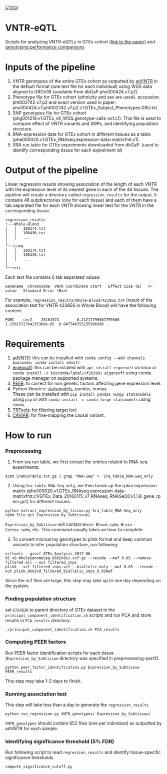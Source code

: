 [![DOI](https://zenodo.org/badge/188502128.svg)](https://zenodo.org/badge/latestdoi/188502128)

# VNTR-eQTL
Scripts for analyzing VNTR-eQTLs in GTEx cohort [(link to the paper)]( https://biorxiv.org/cgi/content/short/2020.05.25.114082v1)
and [genotyping performance comparisons](https://github.com/mehrdadbakhtiari/VNTR-eQTL/tree/master/performance_comparison)

# Inputs of the pipeline
1. VNTR genotypes of the entire GTEx cohort as outputted by [adVNTR](https://github.com/mehrdadbakhtiari/adVNTR) in the default format (one text file for each individual) using WGS data aligned to GRCh38 (available from dbGaP phs000424.v7.p2).
2. Phenotype file for GTEx cohort (ethnicity and sex are used). accession: pht002742.v7.p2 and exact version used in paper: phs000424.v7.pht002742.v7.p2.c1.GTEx_Subject_Phenotypes.GRU.txt
3. SNP genotypes file for GTEx cohort (phg001219.v1.GTEx_v8_WGS.genotype-calls-vcf.c1). This file is used to compare effect of VNTR variants and SNPs, and identifying population structure.
4. RNA-expression data for GTEx cohort in different tissues as a table (phe000020.v1.GTEx_RNAseq.expression-data-matrixfmt.c1).
5. SRA run table for GTEx expreiments downloaded from dbGaP. (used to identify corresponding tissue for each expreiment id)

# Output of the pipeline
Linear regression results showing association of the length of each VNTR with the expression level of its nearest gene in each of the 46 tissues.
The pipeline will create a directory called `regression_results` for the output. It contains 46 subdirectories (one for each tissue) and each of them have a tab separated file for each VNTR showing linear test for the VNTR in the corresponding tissue.
```
regression_results
└───Whole-Blood
│   │   100374.txt
│   │   100436.txt
│   │   ...
│   
└───Lung
│   │   100374.txt
│   │   100436.txt
│   │   ...
│   
└───etc 
```
Each text file contains 6 tab separated values: <br>
```
Genename  Chromosome  VNTR Coordinate Start   Effect Size (B)   P-value   Standard Error (Bse)
```

For example, `regression_results/Whole-Blood/423956.txt` (result of the association test for VNTR 423956 in Whole Blood) will have the following content:
```
POMC    chr2    25161573        0.21217799507799368     1.1501572764235368e-05  0.047746755235986996
```

# Requirements
1. [adVNTR](https://github.com/mehrdadbakhtiari/adVNTR): this can be installed with `conda config --add channels bioconda; conda install advntr`
2. [eigensoft](https://github.com/DReichLab/EIG): this can be installed with `apt install eigensoft` on linux or `conda install -c bioconda/label/cf201901 eigensoft` using conda package manager on supported systems.
3. [PEER](https://github.com/PMBio/peer): to correct for non genetic factors affecting gene expression level.
4. Python libraries: [statsmodels](https://www.statsmodels.org/stable/index.html), pandas, numpy <br>
These can be installed with `pip install pandas numpy statsmodels` using `pip` or with `conda install -c conda-forge statsmodels` using `conda`.
5. [TRTools](https://github.com/gymreklab/TRTools): for filtering target loci
6. [CAVIAR](http://genetics.cs.ucla.edu/caviar/): for fine-mapping the causal variant.

# How to run
### Preprocessing
1. From sra run table, we first extract the entries related to RNA-seq experiments:
```
zcat SraRunTable.txt.gz | grep "RNA-Seq" >  Sra_table_RNA-Seq_only
```
2. Using `Sra_table_RNA-Seq_only`, we then break up the rpkm expression matrix (phe000020.v1.GTEx_RNAseq.expression-data-matrixfmt.c1/GTEx_Data_20160115_v7_RNAseq_RNASeQCv1.1.8_gene_rpkm.gct) for different tissues:
```
python extract_expression_by_tissue.py Sra_table_RNA-Seq_only rpkm_file.gct Expression_by_Subtissue/
```
`Expression_by_Subtissue` will contain `Whole Blood.rpkm`, `Brain - Cortex.rpkm`, etc. This command usually takes an hour to complete.

3. To convert microarray genotypes to plink format and keep common variants to infer population structure, run following:
```
vcftools --gzvcf GTEx_Analysis_2017-06-05_v8_WholeGenomeSeq_866Indiv.vcf.gz --recode --maf 0.05 --remove-filtered-all --out filtered_snps
plink --vcf filtered_snps.vcf --biallelic-only --maf 0.05 --recode --out plink_866Ind_filtered_biallelic_snps_0.05maf
```
Since the vcf files are large, this step may take up to one day depending on the system.

### Finding population structure
set `GTEXDIR` to parent directory of GTEx dataset in the `principal_component_identification.sh` scripts and run PCA and store results in `PCA_results` directory:
```
./principal_component_identification.sh PCA_results
```
### Computing PEER factors
Run PEER factor identification scripts for each tissue (`Expression_by_Subtissue` directory was specified in preprocessing-part2).
```
python peer_factor_identification.py Expression_by_Subtissue PEER_results
```
This step may take 1-2 days to finish.

### Running association test
This step will take less than a day to generate the `regression_results`
```
python run_regression.py VNTR_genotypes/ Expression_by_Subtissue/
```
`VNTR_genotypes` should contain 652 files (one per individual) as outputted by adVNTR for each sample.
### Identifying significance threshold (5% FDR)
Run following script to read `regression_results` and identify tissue-specific significance thresholds.
```
compute_significance_cutoff.py
```
